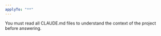 ```yaml
---
applyTo: "**"
---
```

You must read all CLAUDE.md files to understand the context of the project before answering.